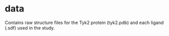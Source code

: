 # data

Contains raw structure files for the Tyk2 protein (tyk2.pdb) and each ligand (.sdf) used in the study.

